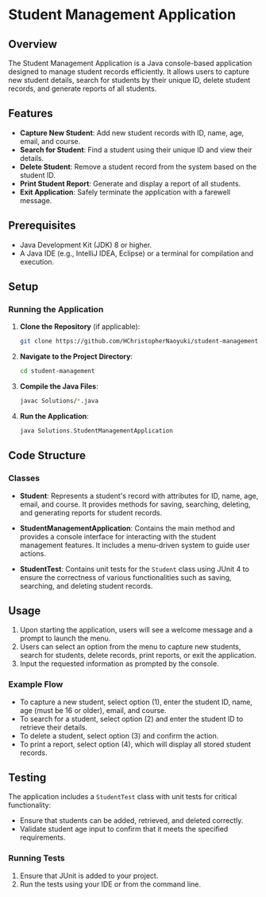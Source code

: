 # Student Management Application

## Overview
The Student Management Application is a Java console-based application designed to manage student records efficiently. It allows users to capture new student details, search for students by their unique ID, delete student records, and generate reports of all students.

## Features
- **Capture New Student**: Add new student records with ID, name, age, email, and course.
- **Search for Student**: Find a student using their unique ID and view their details.
- **Delete Student**: Remove a student record from the system based on the student ID.
- **Print Student Report**: Generate and display a report of all students.
- **Exit Application**: Safely terminate the application with a farewell message.

## Prerequisites
- Java Development Kit (JDK) 8 or higher.
- A Java IDE (e.g., IntelliJ IDEA, Eclipse) or a terminal for compilation and execution.

## Setup

### Running the Application
1. **Clone the Repository** (if applicable):
   ```bash
   git clone https://github.com/HChristopherNaoyuki/student-management-app-demo.git
   ```

2. **Navigate to the Project Directory**:
   ```bash
   cd student-management
   ```

3. **Compile the Java Files**:
   ```bash
   javac Solutions/*.java
   ```

4. **Run the Application**:
   ```bash
   java Solutions.StudentManagementApplication
   ```

## Code Structure

### Classes
- **Student**: Represents a student's record with attributes for ID, name, age, email, and course. It provides methods for saving, searching, deleting, and generating reports for student records.

- **StudentManagementApplication**: Contains the main method and provides a console interface for interacting with the student management features. It includes a menu-driven system to guide user actions.

- **StudentTest**: Contains unit tests for the `Student` class using JUnit 4 to ensure the correctness of various functionalities such as saving, searching, and deleting student records.

## Usage
1. Upon starting the application, users will see a welcome message and a prompt to launch the menu.
2. Users can select an option from the menu to capture new students, search for students, delete records, print reports, or exit the application.
3. Input the requested information as prompted by the console.

### Example Flow
- To capture a new student, select option (1), enter the student ID, name, age (must be 16 or older), email, and course.
- To search for a student, select option (2) and enter the student ID to retrieve their details.
- To delete a student, select option (3) and confirm the action.
- To print a report, select option (4), which will display all stored student records.

## Testing
The application includes a `StudentTest` class with unit tests for critical functionality:
- Ensure that students can be added, retrieved, and deleted correctly.
- Validate student age input to confirm that it meets the specified requirements.

### Running Tests
1. Ensure that JUnit is added to your project.
2. Run the tests using your IDE or from the command line.
